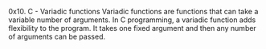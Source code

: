 0x10. C - Variadic functions
Variadic functions are functions that can take a variable number of arguments. In C programming, a variadic function adds flexibility to the program. It takes one fixed argument and then any number of arguments can be passed.
